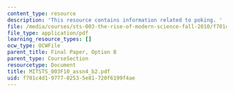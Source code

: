 ```yaml
---
content_type: resource
description: 'This resource contains information related to poking. '
file: /media/courses/sts-003-the-rise-of-modern-science-fall-2010/f701c4d1977702535e81720f6199f4ae_MITSTS_003F10_assn4_b2.pdf
file_type: application/pdf
learning_resource_types: []
ocw_type: OCWFile
parent_title: Final Paper, Option B
parent_type: CourseSection
resourcetype: Document
title: MITSTS_003F10_assn4_b2.pdf
uid: f701c4d1-9777-0253-5e81-720f6199f4ae
---
```

